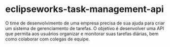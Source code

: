 # eclipseworks-task-management-api
O time de desenvolvimento de uma empresa precisa de sua ajuda para criar um sistema de gerenciamento de tarefas. O objetivo é desenvolver uma API que permita aos usuários organizar e monitorar suas tarefas diárias, bem como colaborar com colegas de equipe.
